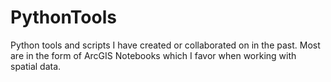 # PythonTools
Python tools and scripts I have created or collaborated on in the past. Most are in the form of ArcGIS Notebooks which I favor when working with spatial data.
